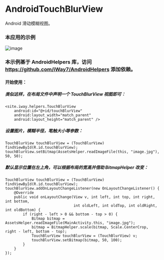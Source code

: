 # AndroidTouchBlurView
Android 滑动模糊视图。

### 本应用的示例

![image](https://github.com/iWay7/AndroidTouchBlurView/blob/master/sample.gif)   

### 本示例基于 AndroidHelpers 库，访问 https://github.com/iWay7/AndroidHelpers 添加依赖。

#### 开始使用：
##### 类似这样，在布局文件中声明一个 TouchBlurView 视图即可：
```
<site.iway.helpers.TouchBlurView
    android:id="@+id/touchBlurView"
    android:layout_width="match_parent"
    android:layout_height="match_parent" />
```
##### 设置图片，模糊半径，笔触大小等参数：
```
TouchBlurView touchBlurView = (TouchBlurView) findViewById(R.id.touchBlurView);
touchBlurView.setBitmap(AssetsHelper.readImageFile(this, "image.jpg"), 50, 50);
```

##### 默认显示位置在左上角，可以根据布局的宽高并借助 BitmapHelper 改变：
```
TouchBlurView touchBlurView = (TouchBlurView) findViewById(R.id.touchBlurView);
touchBlurView.addOnLayoutChangeListener(new OnLayoutChangeListener() {
    @Override
    public void onLayoutChange(View v, int left, int top, int right, int bottom,
                               int oldLeft, int oldTop, int oldRight, int oldBottom) {
        if (right - left > 0 && bottom - top > 0) {
            Bitmap bitmap = AssetsHelper.readImageFile(MainActivity.this, "image.jpg");
            bitmap = BitmapHelper.scale(bitmap, Scale.CenterCrop, right - left, bottom - top);
            TouchBlurView touchBlurView = (TouchBlurView) v;
            touchBlurView.setBitmap(bitmap, 50, 100);
        }
    }
});
```